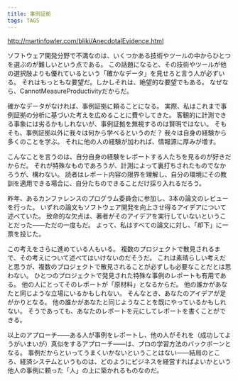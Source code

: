 ```yaml
---
title: 事例証拠
tags: TAGS
---
```


http://martinfowler.com/bliki/AnecdotalEvidence.html

ソフトウェア開発分野で不満なのは、いくつかある技術やツールの中からひとつを選ぶのが難しいという点である。
この話題になると、その技術やツールが他の選択肢よりも優れているという「確かなデータ」を見せろと言う人が必ずいる。
それはもっともな要望だ。しかしそれは、絶望的な要望でもある。
なぜなら、CannotMeasureProductivityだからだ。

確かなデータがなければ、事例証拠に頼ることになる。
実際、私はこれまで事例証拠の分析に基づいた考えを広めることに費やしてきた。
客観的に計測できる事象には劣るかもしれないが、事例証拠を無視するのは賢明ではない。
そもそも、事例証拠以外に我々は何から学べるというのだ？
我々は自身の経験から多くのことを学ぶ。
それに他の人の経験が加われば、情報源に厚みが増す。

こんなことを言うのは、自分自身の経験をレポートする人たちを見るのが好きだからだ。
それが特殊なものであろうが、計測によって裏打ちされたものでなかろうが、構わない。
読者はレポート内容の限界を理解し、自分の環境にその教訓を適用できる場合に、自分たちのできることだけ採り入れるだろう。

昨年、あるカンファレンスのプログラム委員会に参加し、3本の論文のレビューを行った。
いずれの論文もソフトウェア開発を向上させ得るアイデアについて述べていた。
致命的な欠点は、著者がそのアイデアを実行していないということだった——ただの一度もだ。
よって、私はすべての論文に対し、「却下」に一票を投じた。

この考えをさらに進めている人もいる。
複数のプロジェクトで散見されるまで、その考えについて述べてはいけないのだそうだ。
これは素晴らしい考えだと思うが、複数のプロジェクトで散見されることが必ずしも必要なことだとは思わない。
ひとつのプロジェクトで発見された特殊な事例のレポートも有用である。
他の人にとってそのレポートが「原材料」となるからだ。
他の誰かがあなたと同じような立場にいるかもしれない。
そんなとき、あなたのアイデアが足がかりとなる。
他の誰かがあなたと同じようなことを既にやっているかもしれない。
そうであっても、あなたのレポートを元にしてレポートを書くことができる。

以上のアプローチ——ある人が事例をレポートし、他の人がそれを（成功してようがいまいが）真似をするアプローチ——は、プロの学習方法のバックボーンとなる。
事例だからといってうまくいかないということはない——結局のところ、経済システムというものは、どのようにビジネスを経営すればよいかという他人の事例に頼った「人」の上に築かれるものなのだ。
